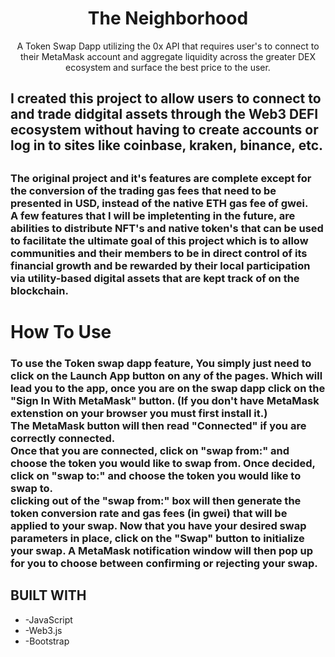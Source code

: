 <h1 align="center">The Neighborhood</h1>

<p align="center">
  A Token Swap Dapp utilizing the 0x API that requires user's to connect to their MetaMask account
and aggregate liquidity across the greater DEX ecosystem and surface the best price to the user.
</p>

<h2> 
  I created this project to allow users to connect to and trade didgital assets through the Web3 DEFI ecosystem without having to create accounts or log in to sites like coinbase, kraken, binance, etc.
<h2>

<h3>
  The original project and it's features are complete except for the conversion of the trading gas fees that need to be presented in USD, instead of the native ETH gas fee of gwei.<br> 
A few features that I will be impletenting in the future, are abilities to distribute NFT's and native token's that can be used to facilitate the ultimate goal of this project
which is to allow communities and their members to be in direct control of its financial growth and be rewarded by their local participation via utility-based digital assets that are kept track of on the blockchain.
</h3>
 
 <div>
  <h1>How To Use</h1>
<h3>
  To use the Token swap dapp feature, You simply just need to click on the Launch App button on any of the pages. Which will lead you to the app, once you are on the swap dapp click on the "Sign In With MetaMask" button. (If you don't have MetaMask extenstion on your browser you must first install it.) <br>
  The MetaMask button will then read "Connected" if you are correctly connected. <br>
  Once that you are connected, click on "swap from:" and choose the token you would like to swap from. Once decided, click on "swap to:" and choose the token you would like to swap to. <br>
  clicking out of the "swap from:" box will then generate the token conversion rate and gas fees (in gwei) that will be applied to your swap.
  Now that you have your desired swap parameters in place, click on the "Swap" button to initialize your swap. A MetaMask notification window will then pop up for you to choose between confirming or rejecting your swap.
</h3>
</div>

  <h2>BUILT WITH</h2>
<ul>
  <li>-JavaScript</li>
  <li>-Web3.js</li>
  <li>-Bootstrap</li>
</ul>
